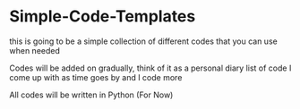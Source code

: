 # Simple-Code-Templates
this is going to be a simple collection of different codes that you can use when needed

Codes will be added on gradually, think of it as a personal diary list of code I come up with as time goes by and I code more

All codes will be written in Python (For Now)

